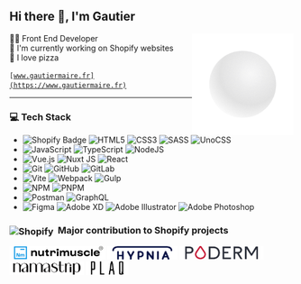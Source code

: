 ## Hi there 👋, I'm Gautier

<img align="right" width="180" src="https://raw.githubusercontent.com/gautier-z/gautier-z/main/src/dot.png">

👨‍💻 Front End Developer  
💚 I'm currently working on Shopify websites  
🍕 I love pizza  

<code>[www.gautiermaire.fr](https://www.gautiermaire.fr)</code>

***

### 💻 Tech Stack

- ![Shopify Badge](https://img.shields.io/badge/Shopify-7AB55C?logo=shopify&logoColor=fff&style=flat) ![HTML5](https://img.shields.io/badge/html5-%23E34F26.svg?style=flat&logo=html5&logoColor=white) ![CSS3](https://img.shields.io/badge/css3-%231572B6.svg?style=flat&logo=css3&logoColor=white) ![SASS](https://img.shields.io/badge/SASS-hotpink.svg?style=flat&logo=SASS&logoColor=white) ![UnoCSS](https://img.shields.io/badge/unocss-333333.svg?style=flat&logo=unocss&logoColor=white)
- ![JavaScript](https://img.shields.io/badge/javascript-%23323330.svg?style=flat&logo=javascript&logoColor=%23F7DF1E) ![TypeScript](https://img.shields.io/badge/typescript-%23007ACC.svg?style=flat&logo=typescript&logoColor=white) ![NodeJS](https://img.shields.io/badge/node.js-6DA55F?style=flat&logo=node.js&logoColor=white)
- ![Vue.js](https://img.shields.io/badge/vue.js-%2335495e.svg?style=flat&logo=vuedotjs&logoColor=%234FC08D) ![Nuxt JS](https://img.shields.io/badge/Nuxt-002E3B?style=flat&logo=nuxt.js&logoColor=#00DC82) ![React](https://img.shields.io/badge/react-%2320232a.svg?style=flat&logo=react&logoColor=%2361DAFB)
- ![Git](https://img.shields.io/badge/git-%23F05033.svg?style=flat&logo=git&logoColor=white) ![GitHub](https://img.shields.io/badge/github-%23121011.svg?style=flat&logo=github&logoColor=white) ![GitLab](https://img.shields.io/badge/gitlab-%23181717.svg?style=flat&logo=gitlab&logoColor=white)
- ![Vite](https://img.shields.io/badge/vite-%23646CFF.svg?style=flat&logo=vite&logoColor=white) ![Webpack](https://img.shields.io/badge/webpack-%238DD6F9.svg?style=flat&logo=webpack&logoColor=black) ![Gulp](https://img.shields.io/badge/GULP-%23CF4647.svg?style=flat&logo=gulp&logoColor=white)
- ![NPM](https://img.shields.io/badge/NPM-%23CB3837.svg?style=flat&logo=npm&logoColor=white) ![PNPM](https://img.shields.io/badge/pnpm-%234a4a4a.svg?style=flat&logo=pnpm&logoColor=f69220)
- ![Postman](https://img.shields.io/badge/Postman-FF6C37?style=flat&logo=postman&logoColor=white) ![GraphQL](https://img.shields.io/badge/-GraphQL-E10098?style=flat&logo=graphql&logoColor=white)
- ![Figma](https://img.shields.io/badge/figma-%23F24E1E.svg?style=flat&logo=figma&logoColor=white) ![Adobe XD](https://img.shields.io/badge/Adobe%20XD-470137?style=flat&logo=Adobe%20XD&logoColor=#FF61F6) ![Adobe Illustrator](https://img.shields.io/badge/adobe%20illustrator-%23FF9A00.svg?style=flat&logo=adobe%20illustrator&logoColor=white) ![Adobe Photoshop](https://img.shields.io/badge/adobe%20photoshop-%2331A8FF.svg?style=flat&logo=adobe%20photoshop&logoColor=white)


### <img align="center" src="https://cdn.shopify.com/static/shopify-favicon_26x.png" alt="Shopify">&nbsp; Major contribution to Shopify projects

<a target="_blank" href="https://www.nutrimuscle.com/"><img height="24" src="https://raw.githubusercontent.com/gautier-z/gautier-z/main/src/nutrimuscle.png" alt="Nutrimuscle" /></a>
<a target="_blank" href="https://hypnia.fr/"><img height="24" src="https://raw.githubusercontent.com/gautier-z/gautier-z/main/src/hypnia.png" alt="Hypnia" /></a>
<a target="_blank" href="https://www.poderm.com/"><img height="24" src="https://raw.githubusercontent.com/gautier-z/gautier-z/main/src/poderm.png" alt="Poderm" /></a>
<a target="_blank" href="https://namastrip.com/"><img height="24" src="https://raw.githubusercontent.com/gautier-z/gautier-z/main/src/namastrip.png" alt="Namastrip" /></a>
<a target="_blank" href="https://plaqchocolat.com/"><img height="24" src="https://raw.githubusercontent.com/gautier-z/gautier-z/main/src/plaq.png" alt="Plaq" /></a>
